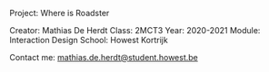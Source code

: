 Project: Where is Roadster

Creator: Mathias De Herdt
Class: 2MCT3
Year: 2020-2021
Module: Interaction Design
School: Howest Kortrijk


Contact me:
	mathias.de.herdt@student.howest.be